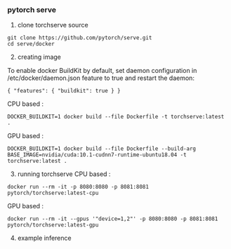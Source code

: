 
###  pytorch serve

1. clone torchserve source
```
git clone https://github.com/pytorch/serve.git
cd serve/docker
```
2. creating image 

To enable docker BuildKit by default, set daemon configuration in /etc/docker/daemon.json feature to true and restart the daemon:
```
{ "features": { "buildkit": true } }
```

CPU based :
```
DOCKER_BUILDKIT=1 docker build --file Dockerfile -t torchserve:latest .
```
GPU based :
```
DOCKER_BUILDKIT=1 docker build --file Dockerfile --build-arg BASE_IMAGE=nvidia/cuda:10.1-cudnn7-runtime-ubuntu18.04 -t torchserve:latest .
```

3. running torchserve 
CPU  based :
```
docker run --rm -it -p 8080:8080 -p 8081:8081 pytorch/torchserve:latest-cpu
```
GPU based :
```
docker run --rm -it --gpus '"device=1,2"' -p 8080:8080 -p 8081:8081 pytorch/torchserve:latest-gpu
```

4. example inference
